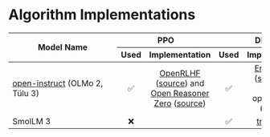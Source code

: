 # Algorithm Implementations

<table>
  <thead>
    <tr>
      <th rowspan="2" style="min-width: 200px">Model Name</th>
      <th colspan="2" style="text-align:center">PPO</th>
      <th colspan="2" style="text-align:center">DPO</th>
      <th colspan="2" style="text-align:center">GRPO</th>
    </tr>
    <tr>
      <th style="text-align:center">Used</th>
      <th style="text-align:center">Implementation</th>
      <th style="text-align:center">Used</th>
      <th style="text-align:center">Implementation</th>
      <th style="text-align:center">Used</th>
      <th style="text-align:center">Implementation</th>
    </tr>
  </thead>
  <tbody>
    <tr>
      <td><a href="https://github.com/allenai/open-instruct">open-instruct</a> (OLMo 2, Tülu 3)</td>
      <td style="text-align:center">✅</td>
      <td style="text-align:center"><a href="https://github.com/OpenRLHF/OpenRLHF">OpenRLHF</a> (<a href="https://github.com/allenai/open-instruct/blob/7ba4cd0122647863b66dd4a41040d329bec7a9a2/open_instruct/ppo_vllm_thread_ray_gtrl.py#L15">source</a>) and <a href="https://github.com/Open-Reasoner-Zero/Open-Reasoner-Zero">Open Reasoner Zero</a> (<a href="https://github.com/allenai/open-instruct/blob/7ba4cd0122647863b66dd4a41040d329bec7a9a2/open_instruct/ppo_fast.py#L33">source</a>)</td>
      <td style="text-align:center">✅</td>
      <td style="text-align:center"><a href="https://github.com/eric-mitchell/direct-preference-optimization">Eric Mitchell</a> (<a href="https://github.com/allenai/open-instruct/blob/7ba4cd0122647863b66dd4a41040d329bec7a9a2/open_instruct/dpo_utils.py#L17">source</a>) but has optimizations (e.g. <a href="https://github.com/allenai/open-instruct/pull/364">this</a>)</td>
      <td style="text-align:center">✅</td>
      <td style="text-align:center"><a href="https://github.com/OpenRLHF/OpenRLHF">OpenRLHF</a> (<a href="https://github.com/allenai/open-instruct/blob/7ba4cd0122647863b66dd4a41040d329bec7a9a2/open_instruct/grpo_vllm_thread_ray_gtrl.py#L15">source</a>)</td>
    </tr>
    <tr>
      <td>SmolLM 3</td>
      <td style="text-align:center">❌</td>
      <td style="text-align:center"></td>
      <td style="text-align:center">✅</td>
      <td style="text-align:center"><a href="https://github.com/huggingface/trl">trl</a> (<a href="github.com/huggingface/alignment-handbook/blob/main/recipes/smollm3/dpo/apo.yaml">source</a>)</td>
      <td style="text-align:center">❌</td>
      <td style="text-align:center"></td>
    </tr>
  </tbody>
</table>
